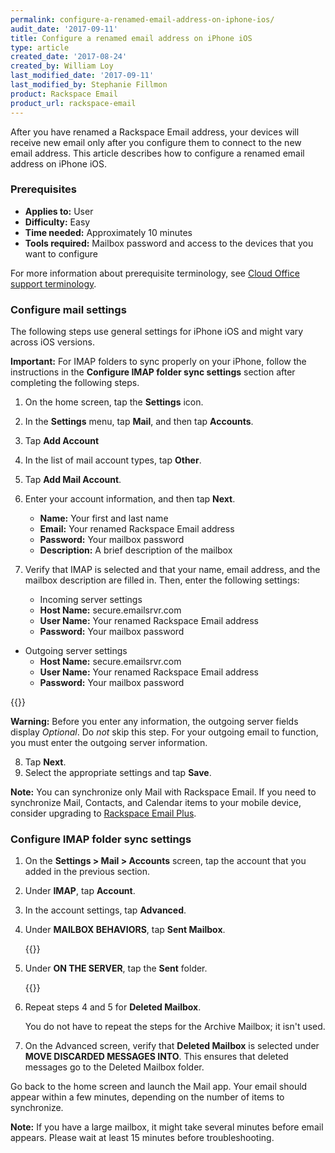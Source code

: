 ```yaml
---
permalink: configure-a-renamed-email-address-on-iphone-ios/
audit_date: '2017-09-11'
title: Configure a renamed email address on iPhone iOS
type: article
created_date: '2017-08-24'
created_by: William Loy
last_modified_date: '2017-09-11'
last_modified_by: Stephanie Fillmon
product: Rackspace Email
product_url: rackspace-email
---
```


After you have renamed a Rackspace Email address, your devices will receive new email only after you configure them to connect to the new email address. This article describes how to configure a renamed email address on iPhone iOS.

### Prerequisites

- **Applies to:** User
- **Difficulty:** Easy
- **Time needed:** Approximately 10 minutes
- **Tools required:**  Mailbox password and access to the devices that you want to configure

For more information about prerequisite terminology, see [Cloud Office support terminology](/support/how-to/cloud-office-support-terminology/).

### Configure mail settings

The following steps use  general settings for iPhone iOS and might vary across iOS versions.

**Important:** For IMAP folders to sync properly on your iPhone, follow the instructions in the **Configure IMAP folder sync settings** section after completing the following steps.

1. On the home screen, tap the **Settings** icon.
2. In the **Settings** menu, tap **Mail**, and then tap **Accounts**.
3. Tap **Add Account**
4. In the list of mail account types, tap **Other**.
5. Tap **Add Mail Account**.
6. Enter your account information, and then tap **Next**.

    - **Name:** Your first and last name
    - **Email:** Your renamed Rackspace Email address
    - **Password:** Your mailbox password
    - **Description:** A brief description of the mailbox

7. Verify that IMAP is selected and that your name, email address, and the mailbox description are filled in. Then, enter the following settings:

   - Incoming server settings
    - **Host Name:** secure.emailsrvr.com
    - **User Name:** Your renamed Rackspace Email address
    - **Password:** Your mailbox password

  - Outgoing server settings
    - **Host Name:** secure.emailsrvr.com
    - **User Name:** Your renamed Rackspace Email address
    - **Password:** Your mailbox password

  {{<image src="imap-serversettings.png" alt="" title="">}}

  **Warning:** Before you enter any information, the outgoing server fields display *Optional*. Do *not* skip this step. For your outgoing email to function, you must enter the outgoing server information.

8. Tap **Next**.
9. Select the appropriate settings and tap **Save**.

**Note:** You can synchronize only Mail with Rackspace Email. If you need to synchronize Mail, Contacts, and Calendar items to your mobile device, consider upgrading to [Rackspace Email Plus](/support/how-to/upgrade-to-rackspace-email-plus/).

### Configure IMAP folder sync settings

1. On the **Settings > Mail > Accounts** screen, tap the account that you added in the previous section.
2. Under **IMAP**, tap **Account**.
3. In the account settings, tap **Advanced**.
4. Under **MAILBOX BEHAVIORS**, tap **Sent Mailbox**.

    {{<image src="mapping-folderlist.png" alt="" title="">}}

5. Under **ON THE SERVER**, tap the **Sent** folder.

   {{<image src="mapping-ontheserver.png" alt="" title="">}}

6. Repeat steps 4 and 5 for **Deleted Mailbox**.

   You do not have to repeat the steps for the Archive Mailbox; it isn't used.

7. On the Advanced screen, verify that **Deleted Mailbox** is selected under **MOVE DISCARDED MESSAGES INTO**. This ensures that deleted messages go to the Deleted Mailbox folder.

Go back to the home screen and launch the Mail app. Your email should appear within a few minutes, depending on the number of items to synchronize.

**Note:** If you have a large mailbox, it might take several minutes before email appears. Please wait at least 15 minutes before troubleshooting.

